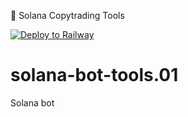 🚀 Solana Copytrading Tools

[![Deploy to Railway](https://railway.app/button.svg)](https://railway.app/new?template=https://github.com/igorbullish-project/solana-bot-tools.01)
# solana-bot-tools.01
Solana bot

